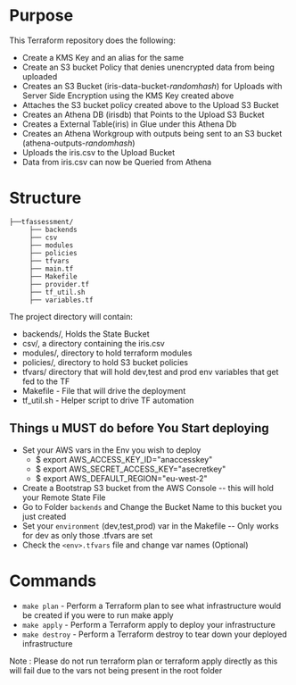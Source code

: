 # Purpose
This Terraform repository does the following:
- Create a KMS Key and an alias for the same
- Create an S3 bucket Policy that denies unencrypted data from being uploaded
- Creates an S3 Bucket (iris-data-bucket-_randomhash_) for Uploads with Server Side Encryption using the KMS Key created above 
- Attaches the S3 bucket policy created above to the Upload S3 Bucket
- Creates an Athena DB (irisdb) that Points to the Upload S3 Bucket
- Creates a External Table(iris) in Glue under this Athena Db
- Creates an Athena Workgroup with outputs being sent to an S3 bucket (athena-outputs-_randomhash_)
- Uploads the iris.csv to the Upload Bucket
- Data from iris.csv can now be Queried from Athena 

# Structure
```
├──tfassessment/
     ├── backends
     ├── csv
     ├── modules
     ├── policies 
     ├── tfvars
     ├── main.tf
     ├── Makefile
     ├── provider.tf
     ├── tf_util.sh
     ├── variables.tf
 ```  
The project directory will contain:
- backends/, Holds the State Bucket 
- csv/, a directory containing the iris.csv
- modules/, directory to hold terraform modules
- policies/, directory to hold S3 bucket policies
- tfvars/ directory that will hold dev,test and prod env variables that get fed to the TF
- Makefile - File that will drive the deployment
- tf_util.sh - Helper script to drive TF automation

## Things u MUST do before You Start deploying
- Set your AWS vars in the Env you wish to deploy 
    - $ export AWS_ACCESS_KEY_ID="anaccesskey"
    - $ export AWS_SECRET_ACCESS_KEY="asecretkey"
    - $ export AWS_DEFAULT_REGION="eu-west-2"
- Create a Bootstrap S3 bucket from the AWS Console -- this will hold your Remote State File
- Go to Folder `backends` and Change the Bucket Name to this bucket you just created
- Set your `environment` (dev,test,prod) var in the Makefile -- Only works for dev as only those .tfvars are set
- Check the `<env>.tfvars` file and change var names (Optional)

# Commands
- `make plan` - Perform a Terraform plan to see what infrastructure would be created if you were to run make apply
- `make apply` - Perform a Terraform apply to deploy your infrastructure
- `make destroy` - Perform a Terraform destroy to tear down your deployed infrastructure

Note : Please do not run terraform plan or terraform apply directly as this will fail due to the vars not being present in the root folder
